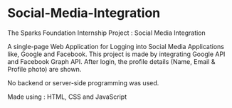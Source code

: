 # Social-Media-Integration
The Sparks Foundation Internship Project : Social Media Integration

A single-page Web Application for Logging into Social Media Applications like, Google and Facebook. This project is made by integrating Google API and Facebook Graph API. After login, the profile details (Name, Email & Profile photo) are shown.

No backend or server-side programming was used.

Made using : HTML, CSS and JavaScript
